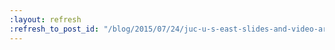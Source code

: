```yaml
---
:layout: refresh
:refresh_to_post_id: "/blog/2015/07/24/juc-u-s-east-slides-and-video-are-now-available-online"
---
```


